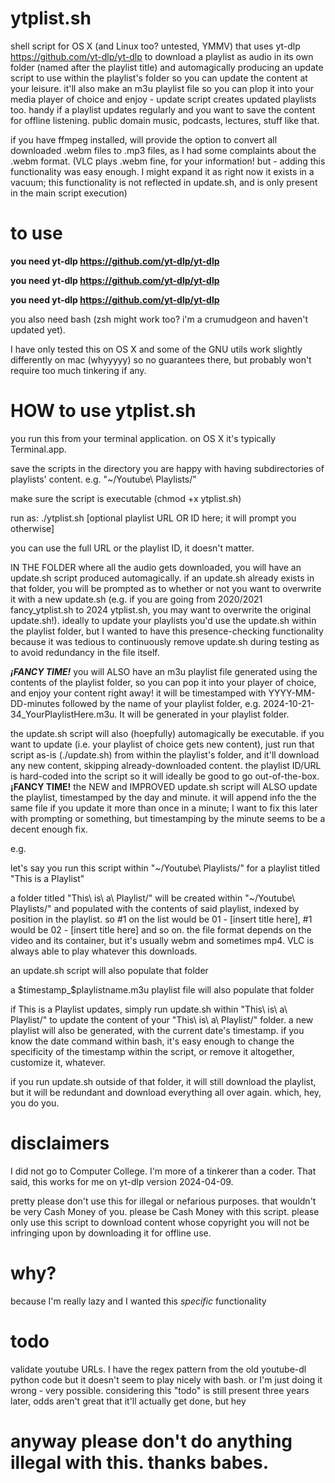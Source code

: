 # ytplist.sh

shell script for OS X (and Linux too? untested, YMMV) that uses yt-dlp https://github.com/yt-dlp/yt-dlp to download a playlist as audio in its own folder (named after the playlist title) and automagically producing an update script to use within the playlist's folder so you can update the content at your leisure. it'll also make an m3u playlist file so you can plop it into your media player of choice and enjoy - update script creates updated playlists too. handy if a playlist updates regularly and you want to save the content for offline listening. public domain music, podcasts, lectures, stuff like that.

if you have ffmpeg installed, will provide the option to convert all downloaded .webm files to .mp3 files, as I had some complaints about the .webm format. (VLC plays .webm fine, for your information! but - adding this functionality was easy enough. I might expand it as right now it exists in a vacuum; this functionality is not reflected in update.sh, and is only present in the main script execution)

# to use

**you need yt-dlp https://github.com/yt-dlp/yt-dlp**

**you need yt-dlp https://github.com/yt-dlp/yt-dlp**

**you need yt-dlp https://github.com/yt-dlp/yt-dlp**

you also need bash (zsh might work too? i'm a crumudgeon and haven't updated yet).

I have only tested this on OS X and some of the GNU utils work slightly differently on mac (whyyyyy) so no guarantees there, but probably won't require too much tinkering if any.

# HOW to use ytplist.sh

you run this from your terminal application. on OS X it's typically Terminal.app.

save the scripts in the directory you are happy with having subdirectories of playlists' content. e.g. "~/Youtube\ Playlists/"

make sure the script is executable (chmod +x ytplist.sh)

run as: ./ytplist.sh [optional playlist URL OR ID here; it will prompt you otherwise]

you can use the full URL or the playlist ID, it doesn't matter.

IN THE FOLDER where all the audio gets downloaded, you will have an update.sh script produced automagically. if an update.sh already exists in that folder, you will be prompted as to whether or not you want to overwrite it with a new update.sh (e.g. if you are going from 2020/2021 fancy_ytplist.sh to 2024 ytplist.sh, you may want to overwrite the original update.sh!). ideally to update your playlists you'd use the update.sh within the playlist folder, but I wanted to have this presence-checking functionality because it was tedious to continuously remove update.sh during testing as to avoid redundancy in the file itself.

***¡FANCY TIME!*** you will ALSO have an m3u playlist file generated using the contents of the playlist folder, so you can pop it into your player of choice, and enjoy your content right away! it will be timestamped with YYYY-MM-DD-minutes followed by the name of your playlist folder, e.g. 2024-10-21-34_YourPlaylistHere.m3u. It will be generated in your playlist folder.

the update.sh script will also (hoepfully) automagically be executable. if you want to update (i.e. your playlist of choice gets new content), just run that script as-is (./update.sh) from within the playlist's folder, and it'll download any new content, skipping already-downloaded content. the playlist ID/URL is hard-coded into the script so it will ideally be good to go out-of-the-box. **¡FANCY TIME!** the NEW and IMPROVED update.sh script will ALSO update the playlist, timestamped by the day and minute. it will append info the the same file if you update it more than once in a minute; I want to fix this later with prompting or something, but timestamping by the minute seems to be a decent enough fix.

e.g.

let's say you run this script within "~/Youtube\ Playlists/" for a playlist titled "This is a Playlist"

a folder titled "This\ is\ a\ Playlist/" will be created within "~/Youtube\ Playlists/" and populated with the contents of said playlist, indexed by position in the playlist. so #1 on the list would be 01 - [insert title here], #1 would be 02 - [insert title here] and so on. the file format depends on the video and its container, but it's usually webm and sometimes mp4. VLC is always able to play whatever this downloads.

an update.sh script will also populate that folder

a $timestamp_$playlistname.m3u playlist file will also populate that folder

if This is a Playlist updates, simply run update.sh within "This\ is\ a\ Playlist/" to update the content of your "This\ is\ a\ Playlist/" folder. a new playlist will also be generated, with the current date's timestamp. if you know the date command within bash, it's easy enough to change the specificity of the timestamp within the script, or remove it altogether, customize it, whatever.

if you run update.sh outside of that folder, it will still download the playlist, but it will be redundant and download everything all over again. which, hey, you do you.

# disclaimers

I did not go to Computer College. I'm more of a tinkerer than a coder. That said, this works for me on yt-dlp version 2024-04-09.

pretty please don't use this for illegal or nefarious purposes. that wouldn't be very Cash Money of you. please be Cash Money with this script. please only use this script to download content whose copyright you will not be infringing upon by downloading it for offline use.

# why?

because I'm really lazy and I wanted this *specific* functionality

# todo

validate youtube URLs. I have the regex pattern from the old youtube-dl python code but it doesn't seem to play nicely with bash. or I'm just doing it wrong - very possible. considering this "todo" is still present three years later, odds aren't great that it'll actually get done, but hey

# anyway please don't do anything illegal with this. thanks babes.
